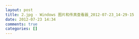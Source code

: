 ```yaml
---
layout: post
title: 2.jpg - Windows 图片和传真查看器_2012-07-23_14-29-15
date: 2012-07-23 14:34
comments: true
categories: []
---
```


